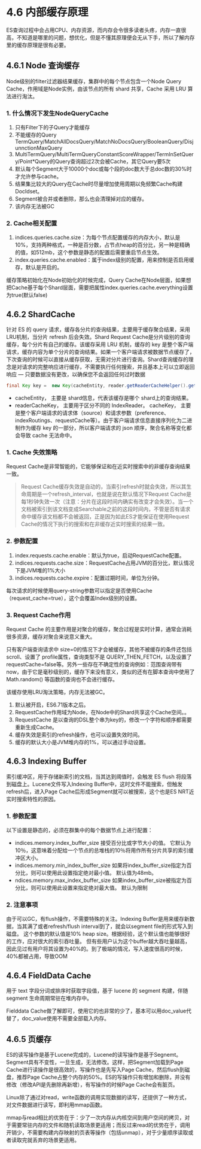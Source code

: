 # 4.6 内部缓存原理

ES查询过程中会占用CPU、内存资源，而内存会令很多读者头疼，内存一直很高，不知道是哪里的问题，想优化，但是不懂其原理便会无从下手，所以了解内存里的缓存原理是很有必要。

## 4.6.1 Node 查询缓存
Node级别的filter过滤器结果缓存，集群中的每个节点包含一个Node Query Cache，作用域是Node实例，由该节点的所有 shard 共享，Cache 采用 LRU 算法进行淘汰。

### 1. 什么情况下发生NodeQueryCache

1. 只有Filter下的子Query才能缓存
2. 不能缓存的Query
TermQuery/MatchAllDocsQuery/MatchNoDocsQuery/BooleanQuery/DisjunnctionMaxQuery
3. MultiTermQuery/MultiTermQueryConstantScoreWrapper/TermInSetQuery/Point*Query的Query查询超过2次会被Cache，其它Query要5次
4. 默认每个Segment大于10000个doc或每个段的doc数大于总doc数的30%时才允许参与cache。
5. 结果集比较大的Query在Cache时尽量增加使用周期以免频繁Cache构建DocIdset。
6. Segment被合并或者删除，那么也会清理掉对应的缓存。
7. 该内存无法被GC

### 2. Cache相关配置
1. indices.queries.cache.size：为每个节点配置缓存的内存大小，默认是10%，支持两种格式，一种是百分数，占节点heap的百分比，另一种是精确的值，如512mb，这个参数是静态的配置后需要重启节点生效。
2. index.queries.cache.enabled：属于index级别的配置，用来控制是否启用缓存，默认是开启的。

缓存策略初始化在Node初始化的时候完成，Query Cache在Node层面，如果想把Cache基于每个Shard层面，需要把属性index.queries.cache.everything设置为true(默认false)

## 4.6.2 ShardCache
针对 ES 的 query 请求，缓存各分片的查询结果，主要用于缓存聚合结果，采用LRU机制，当分片 refresh 后会失效。Shard Request Cache是分片级别的查询缓存，每个分片有自己的缓存。该缓存采用 LRU 机制，缓存的 key 是整个客户端请求，缓存内容为单个分片的查询结果。如果一个客户端请求被数据节点缓存了，下次查询的时候可以直接从缓存获取，无需对分片进行查询。Shard查询缓存的理念是对请求的完整响应进行缓存，不需要执行任何搜索，并且基本上可以立即返回响应 — 只要数据没有更改，以确保您不会返回任何过时数据

```java
final Key key =  new Key(cacheEntity, reader.getReaderCacheHelper().getKey(), cacheKey);
```
- cacheEntity， 主要是 shard信息，代表该缓存是哪个 shard上的查询结果。
- readerCacheKey， 主要用于区分不同的 IndexReader。 cacheKey， 主要是整个客户端请求的请求体（source）和请求参数（preference、indexRoutings、requestCache等）。由于客户端请求信息直接序列化为二进制作为缓存 key 的一部分，所以客户端请求的 json 顺序，聚合名称等变化都会导致 cache 无法命中。


### 1. Cache 失效策略
Request Cache是非常智能的，它能够保证和在近实时搜索中的非缓存查询结果一致。

> Request Cache缓存失效是自动的，当索引refresh时就会失效，所以其生命周期是一个refresh_interval，也就是说在默认情况下Request Cache是每1秒钟失效一次（注意：分片在这段时间内确实有改变才会失效）。当一个文档被索引到该文档变成Searchable之前的这段时间内，不管是否有请求命中缓存该文档都不会被返回，正是因为如此ES才能保证在使用Request Cache的情况下执行的搜索和在非缓存近实时搜索的结果一致。

### 2. 参数配置
1. index.requests.cache.enable：默认为true，启动RequestCache配置。
2. indices.requests.cache.size：RequestCache占用JVM的百分比，默认情况下是JVM堆的1%大小
3. indices.requests.cache.expire：配置过期时间，单位为分钟。

每次请求的时候使用query-string参数可以指定是否使用Cache（request_cache=true），这个会覆盖Index级别的设置。

### 3. Request Cache作用
Request Cache 的主要作用是对聚合的缓存，聚合过程是实时计算，通常会消耗很多资源，缓存对聚合来说意义重大。

只有客户端查询请求中 size=0的情况下才会被缓存，其他不被缓存的条件还包括 scroll、设置了 profile属性，查询类型不是 QUERY_THEN_FETCH，以及设置了 requestCache=false等。另外一些存在不确定性的查询例如：范围查询带有now，由于它是毫秒级别的，缓存下来没有意义，类似的还有在脚本查询中使用了 Math.random() 等函数的查询也不会进行缓存。

该缓存使用LRU淘汰策略，内存无法被GC。

1. 默认被开启，ES6.71版本之后。
2. RequestCache作用域为Node，在Node中的Shard共享这个Cache空间。。
3. RequestCache 是以查询的DSL整个串为key的，修改一个字符和顺序都需要重新生成Cache。
4. 缓存失效是索引的refresh操作，也可以设置失效时间。
5. 缓存的默认大小是JVM堆内存的1%，可以通过手动设置。

## 4.6.3 Indexing Buffer
索引缓冲区，用于存储新索引的文档，当其达到阈值时，会触发 ES flush 将段落到磁盘上。Lucene文件写入Indexing Buffer中，这时文件不能搜索，但触发refresh后，进入Page Cache后形成Segment就可以被搜索，这个也是ES NRT近实时搜索特性的原因。

### 1. 参数配置
以下设置是静态的，必须在群集中的每个数据节点上进行配置：

- indices.memory.index_buffer_size 接受百分比或字节大小的值。 它默认为10％，这意味着分配给一个节点的总堆栈的10％将用作所有分片共享的索引缓冲区大小。
- indices.memory.min_index_buffer_size 如果将index_buffer_size指定为百分比，则可以使用此设置指定绝对最小值。 默认值为48mb。
- ndices.memory.max_index_buffer_size 如果index_buffer_size被指定为百分比，则可以使用此设置来指定绝对最大值。 默认为限制

### 2. 注意事项
由于可以GC，有flush操作，不需要特殊的关注。Indexing Buffer是用来缓存新数据，当其满了或者refresh/flush interval到了，就会以segment file的形式写入到磁盘。 这个参数的默认值是10% heap size。根据经验，这个默认值也能够很好的工作，应对很大的索引吞吐量。 但有些用户认为这个buffer越大吞吐量越高，因此见过有用户将其设置为40%的。到了极端的情况，写入速度很高的时候，40%都被占用，导致OOM

## 4.6.4 FieldData Cache

用于 text 字段分词或排序时获取字段值，基于 lucene 的 segment 构建，伴随 segment 生命周期常驻在堆内存中。

Fielddata Cache做了解即可，使用它的也非常的少了，基本可以用doc_value代替了，doc_value使用不需要全部载入内存。


## 4.6.5 页缓存
ES的读写操作是基于Lucene完成的，Lucene的读写操作是基于Segnemt。Segment具有不变性，一旦生成，无法修改。这样，把Segment加载到Page Cache进行读操作是很高效的，写操作也是先写入Page Cache，然后flush到磁盘，推荐Page Cache占整个内存的50%。ES的写操作只有增加和删除，并没有修改（修改API是先删除再新增），有写操作的时候Page Cache会有脏页。

Linux除了通过对read，write函数的调用实现数据的读写，还提供了一种方式，对文件数据进行读写，即利用mmap函数。

mmap与read相比的优势在于：少了一次内存从内核空间到用户空间的拷贝，对于需要常驻内存的文件和随机读取场景更适用；而反过来read的优势在于，调用开销少，不需要构建内存映射的页表等操作（包括unmap），对于少量顺序读取或者读取完就丢弃的场景更适用。
